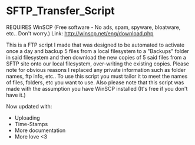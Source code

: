 SFTP_Transfer_Script
====================

REQUIRES WinSCP (Free software - No ads, spam, spyware, bloatware, etc.. Don't worry.)
Link: http://winscp.net/eng/download.php

This is a FTP script I made that was designed to be automated to activate once a day and backup 5 files from a local filesystem to a "Backups" folder in said filesystem and then download the new copies of 5 said files from a SFTP site onto our local filesystem, over-writing the existing copies. Please note for obvious reasons I replaced any private information such as folder names, ftp info, etc.. To use this script you must tailor it to meet the names of files, folders, etc you want to use. Also please note that this script was made with the assumption you have WinSCP installed (It's free if you don't have it.)

Now updated with:
- Uploading
- Time-Stamps
- More documentation
- More love <3

